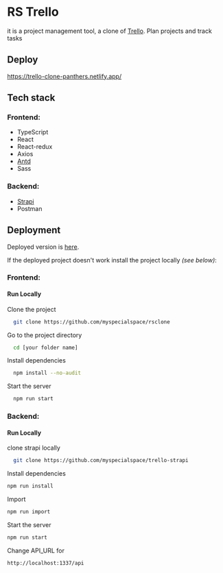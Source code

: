 # RS Trello

it is a project management tool, a clone of [Trello](https://trello.com/). Plan projects and track tasks

## Deploy

https://trello-clone-panthers.netlify.app/

## Tech stack

### Frontend:

- TypeScript
- React
- React-redux
- Axios
- [Antd](https://ant.design/)
- Sass

### Backend:

- [Strapi](https://strapi.io/)
- Postman

## Deployment

Deployed version is [here](https://trello-clone-panthers.netlify.app/).

If the deployed project doesn't work install the project locally
_(see below)_:

### Frontend:

#### Run Locally

Clone the project

```bash
  git clone https://github.com/myspecialspace/rsclone
```

Go to the project directory

```bash
  cd [your folder name]
```

Install dependencies

```bash
  npm install --no-audit
```

Start the server

```bash
  npm run start
```

### Backend:

#### Run Locally

clone strapi locally

```bash
  git clone https://github.com/myspecialspace/trello-strapi
```

Install dependencies

```bash
npm run install
```

Import

```bash
npm run import
```

Start the server

```bash
npm run start
```

Change API_URL for

```bash
http://localhost:1337/api
```
